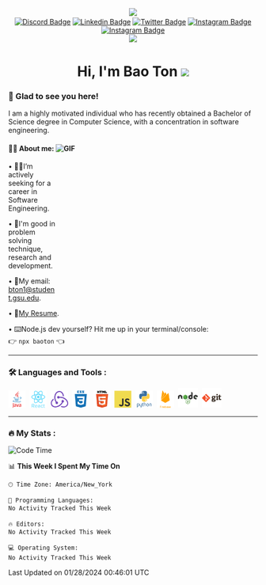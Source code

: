 <div id="header" align="center">
  <img src="https://media.giphy.com/media/fvx95jkua5th3YeThr/giphy.gif" width="150">
</div>
<div id="badges" align="center">
  <a href="https://discord.gg/YN8r4XHJ" rel="nofollow"><img src="https://img.shields.io/badge/Discord-7289DA?style=for-the-badge&logo=discord&logoColor=white"      alt="Discord Badge" width="69"/></a>
<a href="https://www.linkedin.com/in/bao-ton/" rel="nofollow"><img src="https://img.shields.io/badge/LinkedIn-0077B5?style=for-the-badge&logo=linkedin&logoColor=white" alt="Linkedin Badge" width="73"/></a>
<a href="https://twitter.com/GordonRamsey999" rel="nofollow"><img src="https://img.shields.io/badge/Twitter-1DA1F2?style=for-the-badge&logo=twitter&logoColor=white" alt="Twitter Badge" width="68"/></a>
<a href="https://www.instagram.com/steveton/" rel="nofollow"><img src="https://img.shields.io/badge/Instagram-E4405F?style=for-the-badge&logo=instagram&logoColor=white" alt="Instagram Badge" width="83"/></a>
<a href="https://www.facebook.com/StevenTon19/" rel="nofollow"><img 
src="https://img.shields.io/badge/Facebook-1877F2?style=for-the-badge&logo=facebook&logoColor=white" alt="Instagram Badge" width="75"/></a>
</div>
<div align="center">
  <img src="https://visitor-badge.glitch.me/badge?page_id=thienbao12a2.visitor-badge&left_color=red&right_color=green">
</div>
<div align="center">
  <h1>Hi, I'm Bao Ton <img src="https://media.giphy.com/media/hvRJCLFzcasrR4ia7z/giphy.gif" width="30"></h1>
</div>

### 🎉 Glad to see you here!    
I am a highly motivated individual who has recently obtained a Bachelor of Science degree in Computer Science, with a concentration in software engineering.
#### :man_technologist: About me:<a target="_blank" rel="noopener noreferrer" href="https://media.giphy.com/media/xBTSwCTFkgfcdTjHMz/giphy.gif"><img align="right" alt="GIF" src="https://media.giphy.com/media/xBTSwCTFkgfcdTjHMz/giphy.gif" width="408" height="318" style="max-width: 100%;"></a>

• 👨‍🏫I’m actively seeking for a career in Software Engineering.

• 💪I'm good in problem solving technique, research and development.

• 📧My email: bton1@student.gsu.edu.  

• 📜[My Resume](https://my-skipli-demo.s3.amazonaws.com/Bao+Ton-+Resume+PDF.pdf).  

• ⌨️Node.js dev yourself? Hit me up in your terminal/console:<br/>
    👉 ```npx baoton``` 👈

---

### :hammer_and_wrench: Languages and Tools :
<div>
  <img src="https://github.com/devicons/devicon/blob/master/icons/java/java-original-wordmark.svg" title="Java" alt="Java" width="35" height="35"/>&nbsp;
  <img src="https://github.com/devicons/devicon/blob/master/icons/react/react-original-wordmark.svg" title="React" alt="React" width="35" height="35"/>&nbsp;
  <img src="https://github.com/devicons/devicon/blob/master/icons/redux/redux-original.svg" title="Redux" alt="Redux " width="35" height="35"/>&nbsp;
  <img src="https://github.com/devicons/devicon/blob/master/icons/css3/css3-plain-wordmark.svg"  title="CSS3" alt="CSS" width="35" height="35"/>&nbsp;
  <img src="https://github.com/devicons/devicon/blob/master/icons/html5/html5-original-wordmark.svg" title="HTML5" alt="HTML" width="35" height="35"/>&nbsp;
  <img src="https://github.com/devicons/devicon/blob/master/icons/javascript/javascript-original.svg" title="JavaScript" alt="JavaScript" width="35" height="35"/>&nbsp;
  <img src="https://github.com/devicons/devicon/blob/master/icons/python/python-original-wordmark.svg" title="Python" alt="Python" width="35" height="35"/>&nbsp;
  <img src="https://github.com/devicons/devicon/blob/master/icons/firebase/firebase-plain-wordmark.svg" title="Firebase" alt="Firebase" width="35" height="35"/>&nbsp;
  <img src="https://github.com/devicons/devicon/blob/master/icons/nodejs/nodejs-original-wordmark.svg" title="NodeJS" alt="NodeJS" width="40" height="40"/>&nbsp;
  <img src="https://github.com/devicons/devicon/blob/master/icons/git/git-original-wordmark.svg" title="Git" **alt="Git" width="40" height="40"/>
</div>

---

### :fire: My Stats :

<!--START_SECTION:waka-->
![Code Time](http://img.shields.io/badge/Code%20Time-942%20hrs%2016%20mins-blue)

📊 **This Week I Spent My Time On** 

```text
🕑︎ Time Zone: America/New_York

💬 Programming Languages: 
No Activity Tracked This Week

🔥 Editors: 
No Activity Tracked This Week

💻 Operating System: 
No Activity Tracked This Week
```


 Last Updated on 01/28/2024 00:46:01 UTC
<!--END_SECTION:waka-->



